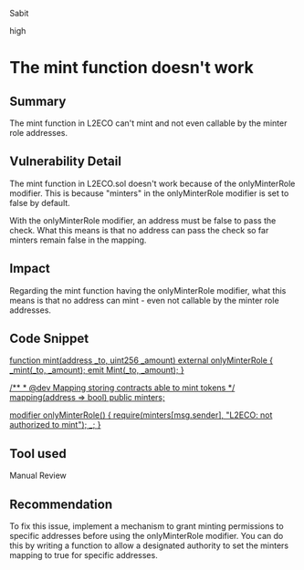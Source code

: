 Sabit

high

# The mint function doesn't work

## Summary
The mint function in L2ECO can't mint and not even callable by the minter role addresses.

## Vulnerability Detail
The mint function in L2ECO.sol doesn't work because of the onlyMinterRole modifier. This is because "minters" in the  onlyMinterRole modifier is set to false by default.

With the onlyMinterRole modifier, an address must be false to pass the check. What this means is that no address can pass the check so far minters remain false in the mapping. 

## Impact
Regarding the mint function having the onlyMinterRole modifier, what this means is that no address can mint - even not callable by the minter role addresses. 

## Code Snippet

[ function mint(address _to, uint256 _amount) external onlyMinterRole {
        _mint(_to, _amount);
        emit Mint(_to, _amount);
    }](https://github.com/eco-association/op-eco/blob/39f205fb46eea3df770f0119a890ffdc1ac8f382/contracts/token/L2ECO.sol#L229)

[ /**
     * @dev Mapping storing contracts able to mint tokens
     */
    mapping(address => bool) public minters;](https://github.com/eco-association/op-eco/blob/39f205fb46eea3df770f0119a890ffdc1ac8f382/contracts/token/L2ECO.sol#L96)

[modifier onlyMinterRole() {
        require(minters[msg.sender], "L2ECO: not authorized to mint");
        _;
    }
](https://github.com/eco-association/op-eco/blob/39f205fb46eea3df770f0119a890ffdc1ac8f382/contracts/token/L2ECO.sol#L96)

## Tool used
Manual Review

## Recommendation
To fix this issue, implement a mechanism to grant minting permissions to specific addresses before using the onlyMinterRole modifier. You can do this by writing a function to allow a designated authority to set the minters mapping to true for specific addresses.
